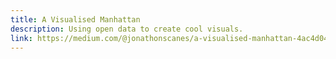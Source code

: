 ```yaml
---
title: A Visualised Manhattan
description: Using open data to create cool visuals.
link: https://medium.com/@jonathonscanes/a-visualised-manhattan-4ac4d04efff8
---
```

